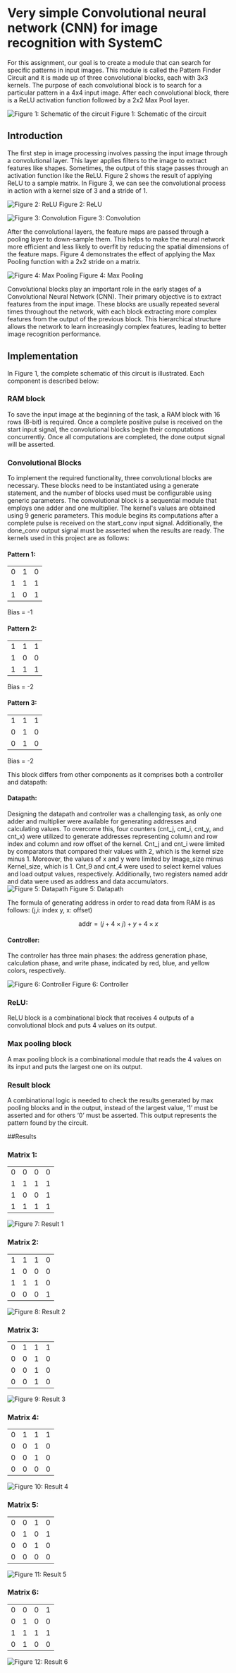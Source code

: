 # Very simple Convolutional neural network (CNN) for image recognition with SystemC
For this assignment, our goal is to create a module that can search for specific patterns in input images. This module is called the Pattern Finder Circuit and it is made up of three convolutional blocks, each with 3x3 kernels. The purpose of each convolutional block is to search for a particular pattern in a 4x4 input image. After each convolutional block, there is a ReLU activation function followed by a 2x2 Max Pool layer.

![Figure 1: Schematic of the circuit](https://github.com/Soheilnader/Simple-CNN-with-systemc-RTL/blob/main/doc/image/pattern_finder.png?raw=true "Figure 1: Schematic of the circuit")
Figure 1: Schematic of the circuit

## Introduction
The first step in image processing involves passing the input image through a convolutional layer. This layer applies filters to the image to extract features like shapes. Sometimes, the output of this stage passes through an activation function like the ReLU. Figure 2 shows the result of applying ReLU to a sample matrix. In Figure 3, we can see the convolutional process in action with a kernel size of 3 and a stride of 1.

![Figure 2: ReLU](https://github.com/Soheilnader/Simple-CNN-with-systemc-RTL/blob/main/doc/image/Relu_apply.png?raw=true "Figure 2: ReLU")
Figure 2: ReLU

![Figure 3: Convolution](https://github.com/Soheilnader/Simple-CNN-with-systemc-RTL/blob/main/doc/image/Conv.png?raw=true "Figure 3: Convolution")
Figure 3: Convolution

After the convolutional layers, the feature maps are passed through a pooling layer to down-sample them. This helps to make the neural network more efficient and less likely to overfit by reducing the spatial dimensions of the feature maps. Figure 4 demonstrates the effect of applying the Max Pooling function with a 2x2 stride on a matrix.

![Figure 4: Max Pooling](https://github.com/Soheilnader/Simple-CNN-with-systemc-RTL/blob/main/doc/image/maxpool.png?raw=true "Figure 4: Max Pooling")
Figure 4: Max Pooling

Convolutional blocks play an important role in the early stages of a Convolutional Neural Network (CNN). Their primary objective is to extract features from the input image. These blocks are usually repeated several times throughout the network, with each block extracting more complex features from the output of the previous block. This hierarchical structure allows the network to learn increasingly complex features, leading to better image recognition performance.

## Implementation
In Figure 1, the complete schematic of this circuit is illustrated. Each component is described below:
### RAM block
To save the input image at the beginning of the task, a RAM block with 16 rows (8-bit) is required. Once a complete positive pulse is received on the start input signal, the convolutional blocks begin their computations concurrently. Once all computations are completed, the done output signal will be asserted.

### Convolutional Blocks
To implement the required functionality, three convolutional blocks are necessary. These blocks need to be instantiated using a generate statement, and the number of blocks used must be configurable using generic parameters. The convolutional block is a sequential module that employs one adder and one multiplier. The kernel's values are obtained using 9 generic parameters. This module begins its computations after a complete pulse is received on the start_conv input signal. Additionally, the done_conv output signal must be asserted when the results are ready. The kernels used in this project are as follows:

#### Pattern 1:

|   |   |   |
|---|---|---|
| 0 | 1 | 0 |
| 1 | 1 | 1 |
| 1 | 0 | 1 |

Bias = -1

#### Pattern 2:

|   |   |   |
|---|---|---|
| 1 | 1 | 1 |
| 1 | 0 | 0 |
| 1 | 1 | 1 |

Bias = -2

#### Pattern 3:

|   |   |   |
|---|---|---|
| 1 | 1 | 1 |
| 0 | 1 | 0 |
| 0 | 1 | 0 |

Bias = -2

This block differs from other components as it comprises both a controller and datapath:
#### Datapath:
Designing the datapath and controller was a challenging task, as only one adder and multiplier were available for generating addresses and calculating values. To overcome this, four counters (cnt_j, cnt_i, cnt_y, and cnt_x) were utilized to generate addresses representing column and row index and column and row offset of the kernel. Cnt_j and cnt_i were limited by comparators that compared their values with 2, which is the kernel size minus 1. Moreover, the values of x and y were limited by Image_size minus Kernel_size, which is 1. Cnt_9 and cnt_4 were used to select kernel values and load output values, respectively. Additionally, two registers named addr and data were used as address and data accumulators.
![Figure 5: Datapath](https://github.com/Soheilnader/Simple-CNN-with-systemc-RTL/blob/main/doc/image/CONV_DP(1).jpg?raw=true " Figure 5: Datapath")
Figure 5: Datapath

The formula of generating address in order to read data from RAM is as follows: (j,i: index	y, x: offset)

$$
\text{addr} = (j + 4 \times j) + y + 4 \times x
$$

#### Controller:
The controller has three main phases: the address generation phase, calculation phase, and write phase, indicated by red, blue, and yellow colors, respectively.

![Figure 6: Controller](https://github.com/Soheilnader/Simple-CNN-with-systemc-RTL/blob/main/doc/image/CONTROLLER.jpg?raw=true " Figure 6: Controller")
Figure 6: Controller

### ReLU:
ReLU block is a combinational block that receives 4 outputs of a convolutional block and puts 4 values on its output.
### Max pooling block
A max pooling block is a combinational module that reads the 4 values on its input and puts the largest one on its output.
### Result block
A combinational logic is needed to check the results generated by max pooling blocks and in the output, instead of the largest value, ‘1’ must be asserted and for others ‘0’ must be asserted. This output represents the pattern found by the circuit.


##Results

### Matrix 1:

|   |   |   |   |
|---|---|---|---|
| 0 | 0 | 0 | 0 |
| 1 | 1 | 1 | 1 |
| 1 | 0 | 0 | 1 |
| 1 | 1 | 1 | 1 | 

![Figure 7: Result 1](https://github.com/Soheilnader/Simple-CNN-with-systemc-RTL/blob/main/doc/image/result1.png?raw=true " Figure 7: Result 1")

### Matrix 2:

|   |   |   |   |
|---|---|---|---|
| 1 | 1 | 1 | 0 |
| 1 | 0 | 0 | 0 |
| 1 | 1 | 1 | 0 |
| 0 | 0 | 0 | 1 | 

![Figure 8: Result 2](https://github.com/Soheilnader/Simple-CNN-with-systemc-RTL/blob/main/doc/image/result2.png?raw=true " Figure 8: Result 2")

### Matrix 3:

|   |   |   |   |
|---|---|---|---|
| 0 | 1 | 1 | 1 |
| 0 | 0 | 1 | 0 |
| 0 | 0 | 1 | 0 |
| 0 | 0 | 1 | 0 | 

![Figure 9: Result 3](https://github.com/Soheilnader/Simple-CNN-with-systemc-RTL/blob/main/doc/image/result3.png?raw=true " Figure 9: Result 3")


### Matrix 4:

|   |   |   |   |
|---|---|---|---|
| 0 | 1 | 1 | 1 |
| 0 | 0 | 1 | 0 |
| 0 | 0 | 1 | 0 |
| 0 | 0 | 0 | 0 | 

![Figure 10: Result 4](https://github.com/Soheilnader/Simple-CNN-with-systemc-RTL/blob/main/doc/image/result4.png?raw=true " Figure 10: Result 1")

### Matrix 5:

|   |   |   |   |
|---|---|---|---|
| 0 | 0 | 1 | 0 |
| 0 | 1 | 0 | 1 |
| 0 | 0 | 1 | 0 |
| 0 | 0 | 0 | 0 | 

![Figure 11: Result 5](https://github.com/Soheilnader/Simple-CNN-with-systemc-RTL/blob/main/doc/image/result5.png?raw=true " Figure 11: Result 5")

### Matrix 6:

|   |   |   |   |
|---|---|---|---|
| 0 | 0 | 0 | 1 |
| 0 | 1 | 0 | 0 |
| 1 | 1 | 1 | 1 |
| 0 | 1 | 0 | 0 | 

![Figure 12: Result 6](https://github.com/Soheilnader/Simple-CNN-with-systemc-RTL/blob/main/doc/image/result6.png?raw=true " Figure 12: Result 6")


